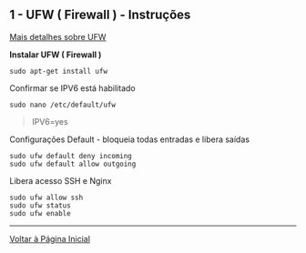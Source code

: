 ## 1 - UFW ( Firewall ) - Instruções

[Mais detalhes sobre UFW](https://www.digitalocean.com/community/tutorials/how-to-setup-a-firewall-with-ufw-on-an-ubuntu-and-debian-cloud-server)


**Instalar UFW  ( Firewall )**

``` 
sudo apt-get install ufw
```

Confirmar se IPV6 está habilitado

```
sudo nano /etc/default/ufw
```
> IPV6=yes

Configurações Default - bloqueia todas entradas e libera saídas
``` 
sudo ufw default deny incoming
sudo ufw default allow outgoing
```

Libera acesso SSH e Nginx
``` 
sudo ufw allow ssh
sudo ufw status
sudo ufw enable
``` 


***

[Voltar à Página Inicial](../../README.md)